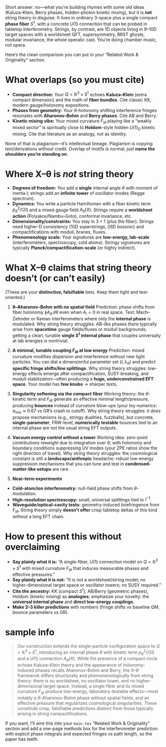 Short answer: no—what you’re building rhymes with some old ideas (Kaluza–Klein, Berry phases, hidden-photon kinetic mixing), but it is **not** string theory in disguise. It lives in ordinary 3-space plus a single compact **phase fiber** $S^1$, with a concrete $U(1)$ connection that can be probed in tabletop interferometry. Strings, by contrast, are 1D objects living in 9–10D target spaces with a worldsheet QFT, supersymmetry, BRST ghosts, modular invariance, the whole operatic cast. You’re doing chamber music, not opera.

Here’s the clean comparison you can put in your “Related Work & Originality” section.

# What overlaps (so you must cite)

* **Compact direction:** Your $Q=\mathbb{R}^3\times S^1$ echoes **Kaluza–Klein** (extra compact dimension) and the math of **fiber bundles**. Cite classic KK, modern gauge/holonomy expositions.
* **Phases from geometry:** Your $\theta$-holonomy shifting interference fringes resonates with **Aharonov–Bohm** and **Berry phases**. Cite AB and Berry.
* **Kinetic mixing vibe:** Your mixed curvature $F_{i\theta}$ playing like a “weakly mixed sector” is spiritually close to **Holdom**-style hidden $U(1)_D$ kinetic mixing. Cite that literature as an analogy, not as identity.

None of that is plagiarism—it’s intellectual lineage. Plagiarism is copying text/derivations without credit. Overlap of motifs is normal; just **name the shoulders you’re standing on**.

# Where X–θ is *not* string theory

* **Degrees of freedom:** You add a **single** internal angle $\theta$ with moment of inertia $I$; strings add an **infinite tower** of oscillator modes (Regge spectrum).
* **Dynamics:** You write a particle Hamiltonian with a fiber kinetic term $p_\theta^2/(2I)$ and a mixed gauge field $A_\theta(X)$. Strings require a **worldsheet action** (Polyakov/Nambu–Goto), conformal invariance, etc.
* **Dimensionality/constraints:** You stay in $3+1$ (plus the fiber). Strings need higher-D consistency (10D superstrings, 26D bosonic) and compactifications with moduli, branes, fluxes.
* **Phenomenology scale:** Your signatures are **low-energy, lab-scale** (interferometers, spectroscopy, cold atoms). Stringy signatures are typically **Planck/compactification-scale** (or highly indirect).

# What X–θ claims that string theory doesn’t (or can’t easily)

(These are your **distinctive, falsifiable** bets. Keep them tight and test-oriented.)

1. **θ–Aharonov–Bohm with no spatial field**
   Prediction: phase shifts from fiber holonomy $\oint A_\theta\,d\theta$ even when $A_i=0$ in real space. Test: Mach–Zehnder or Raman interferometers where only the **internal phase** is modulated.
   Why string theory struggles: AB-like phases there typically arise from **spacetime** gauge fields/fluxes or moduli backgrounds; getting a clean, tunable **single $S^1$ internal phase** that couples universally at lab energies is nontrivial.

2. **A minimal, tunable coupling $F_{i\theta}$ at low energy**
   Prediction: mixed curvature modifies dispersion and interference without new light particles. You can dial a dimensionful parameter set $(I,\lambda_\theta)$ and predict **specific fringe shifts/line splittings**.
   Why string theory struggles: low-energy effects emerge after compactification, SUSY breaking, and moduli stabilization—often producing a **huge, underconstrained EFT space**. Your model has **few knobs** → sharper tests.

3. **Singularity softening via the compact fiber**
   Working theory: the $\theta$-kinetic term and $F_{i\theta}$ generate an effective minimal length/pressure, producing **bounces** instead of curvature blow-ups (your toy numerics: $a_\text{min}\approx 0.67$ vs GR’s crash to cutoff).
   Why string theory struggles: it *does* propose mechanisms (e.g., stringy dualities, fuzzballs), but concrete, **single-parameter**, FRW-level, **numerically testable** bounces tied to an internal phase are not the usual string EFT outputs.

4. **Vacuum energy control without a tower**
   Working idea: zero-point contributions reweight due to integration over $\theta$, with holonomy and boundary conditions suppressing UV modes (your ZPE ratios show the right direction of travel).
   Why string theory struggles: the cosmological constant is still a **landscape/anthropic** headache; robust low-energy suppression mechanisms that you can tune and test in **condensed-matter-like setups** are rare.

5. **Near-term experiments**

* **Cold-atom/ion interferometry:** null-field phase shifts from $\theta$-modulation.
* **High-resolution spectroscopy:** small, universal splittings tied to $I^{-1}$.
* **Waveguide/optical-cavity tests:** geometry-induced birefringence from $F_{i\theta}$.
  String theory simply **doesn’t offer** crisp tabletop deltas of this kind without a long EFT chain.

# How to present this without overclaiming

* **Say plainly what it is:** “A single-fiber, $U(1)$ connection model on $Q=\mathbb{R}^3\times S^1$ with mixed curvature $F_{i\theta}$ that induces measurable phases and effective pressures.”
* **Say plainly what it is not:** “It is not a worldsheet/string model; no higher-dimensional target space or oscillator towers; no SUSY required.”
* **Cite the ancestry:** KK (compact $S^1$), AB/Berry (geometric phases), Holdom (kinetic mixing) as **analogies**; emphasize your novelty: the **universal internal phase** and **direct low-energy couplings**.
* **Make 2–3 killer predictions** with numbers (fringe shifts vs baseline QM, bounce parameters vs GR).

# sample info

> Our construction extends the single-particle configuration space to $Q=\mathbb{R}^3\times S^1$, introducing an internal phase $\theta$ with kinetic term $p_\theta^2/(2I)$ and a $U(1)$ connection $A_\theta(X)$. While the presence of a compact circle echoes Kaluza–Klein theory and the appearance of holonomy-induced phases recalls Aharonov–Bohm and Berry, the X–$\theta$ framework differs structurally and phenomenologically from string theory: there is no worldsheet, no oscillator tower, and no higher-dimensional target space. Instead, a single fiber and its mixed curvature $F_{i\theta}$ produce low-energy, laboratory-testable effects—most notably a $\theta$-Aharonov–Bohm phase without spatial fields, and an effective pressure that regularizes cosmological singularities. These constitute crisp, falsifiable predictions distinct from those typically arising in string compactifications.

If you want, I’ll wire this into your `main.tex` “Related Work & Originality” section and add a one-page methods box for the interferometer prediction with explicit phase integrals and expected fringes vs path length, so the paper has teeth.
